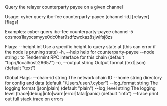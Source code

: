 Query the relayer counterparty payee on a given channel

Usage:
  cyber query ibc-fee counterparty-payee [channel-id] [relayer] [flags]

Examples:
cyber query ibc-fee counterparty-payee channel-5 cosmos1layxcsmyye0dc0har9sdfzwckaz8sjwlfsj8zs

Flags:
      --height int      Use a specific height to query state at (this can error if the node is pruning state)
  -h, --help            help for counterparty-payee
      --node string     <host>:<port> to Tendermint RPC interface for this chain (default "tcp://localhost:26657")
  -o, --output string   Output format (text|json) (default "text")

Global Flags:
      --chain-id string     The network chain ID
      --home string         directory for config and data (default "/Users/user//.cyber")
      --log_format string   The logging format (json|plain) (default "plain")
      --log_level string    The logging level (trace|debug|info|warn|error|fatal|panic) (default "info")
      --trace               print out full stack trace on errors
